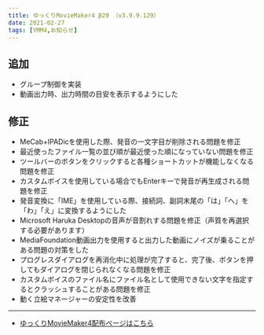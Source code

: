 ```yaml
---
title: ゆっくりMovieMaker4 β29 （v3.9.9.129）
date: 2021-02-27
tags: [YMM4,お知らせ]
---
```

## 追加
- グループ制御を実装
- 動画出力時、出力時間の目安を表示するようにした
## 修正
- MeCab+IPADicを使用した際、発音の一文字目が削除される問題を修正
- 最近使ったファイル一覧の並び順が最近使った順になっていない問題を修正
- ツールバーのボタンをクリックすると各種ショートカットが機能しなくなる問題を修正
- カスタムボイスを使用している場合でもEnterキーで発音が再生成される問題を修正
- 発音変換に「IME」を使用している際、接続詞、副詞末尾の「は」「へ」を「わ」「え」に変換するようにした
- Microsoft Haruka Desktopの音声が音割れする問題を修正（声質を再選択する必要があります）
- MediaFoundation動画出力を使用すると出力した動画にノイズが乗ることがある問題の対策をした
- プログレスダイアログを再消化中に処理が完了すると、完了後、ボタンを押してもダイアログを閉じられなくなる問題を修正
- カスタムボイスのファイル名にファイル名として使用できない文字を指定するとクラッシュすることがある問題を修正
- 動く立絵マネージャーの安定性を改善

---

- [ゆっくりMovieMaker4配布ページはこちら](../index.md)